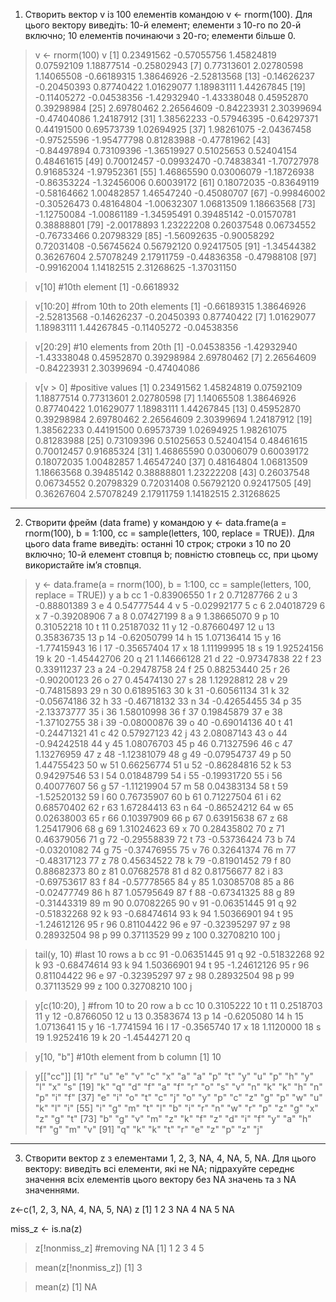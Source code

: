 1. Створить вектор v із 100 елементів командою v <- rnorm(100). Для цього 
вектору виведіть: 10-й елемент; елементи з 10-го по 20-й включно; 10 
елементів починаючи з 20-го; елементи більше 0.

> v <- rnorm(100)
> v
  [1]  0.23491562 -0.57055756  1.45824819  0.07592109  1.18877514 -0.25802943
  [7]  0.77313601  2.02780598  1.14065508 -0.66189315  1.38646926 -2.52813568
 [13] -0.14626237 -0.20450393  0.87740422  1.01629077  1.18983111  1.44267845
 [19] -0.11405272 -0.04538356 -1.42932940 -1.43338048  0.45952870  0.39298984
 [25]  2.69780462  2.26564609 -0.84223931  2.30399694 -0.47404086  1.24187912
 [31]  1.38562233 -0.57946395 -0.64297371  0.44191500  0.69573739  1.02694925
 [37]  1.98261075 -2.04367458 -0.97525596 -1.95477798  0.81283988 -0.47781962
 [43] -0.84497894  0.73109396 -1.36519927  0.51025653  0.52404154  0.48461615
 [49]  0.70012457 -0.09932470 -0.74838341 -1.70727978  0.91685324 -1.97952361
 [55]  1.46865590  0.03006079 -1.18726938 -0.86353224 -1.32456006  0.60039172
 [61]  0.18072035 -0.83649119 -0.58164662  1.00482857  1.46547240 -0.45080707
 [67] -0.99846002 -0.30526473  0.48164804 -1.00632307  1.06813509  1.18663568
 [73] -1.12750084 -1.00861189 -1.34595491  0.39485142 -0.01570781  0.38888801
 [79] -2.00178893  1.23222208  0.26037548  0.06734552 -0.76733466  0.20798329
 [85] -1.56092635 -0.90058292  0.72031408 -0.56745624  0.56792120  0.92417505
 [91] -1.34544382  0.36267604  2.57078249  2.17911759 -0.44836358 -0.47988108
 [97] -0.99162004  1.14182515  2.31268625 -1.37031150

> v[10] #10th element
[1] -0.6618932

> v[10:20] #from 10th to 20th elements
 [1] -0.66189315  1.38646926 -2.52813568 -0.14626237 -0.20450393  0.87740422
 [7]  1.01629077  1.18983111  1.44267845 -0.11405272 -0.04538356

> v[20:29] #10 elements from 20th
 [1] -0.04538356 -1.42932940 -1.43338048  0.45952870  0.39298984  2.69780462
 [7]  2.26564609 -0.84223931  2.30399694 -0.47404086

> v[v > 0] #positive values
 [1] 0.23491562 1.45824819 0.07592109 1.18877514 0.77313601 2.02780598
 [7] 1.14065508 1.38646926 0.87740422 1.01629077 1.18983111 1.44267845
[13] 0.45952870 0.39298984 2.69780462 2.26564609 2.30399694 1.24187912
[19] 1.38562233 0.44191500 0.69573739 1.02694925 1.98261075 0.81283988
[25] 0.73109396 0.51025653 0.52404154 0.48461615 0.70012457 0.91685324
[31] 1.46865590 0.03006079 0.60039172 0.18072035 1.00482857 1.46547240
[37] 0.48164804 1.06813509 1.18663568 0.39485142 0.38888801 1.23222208
[43] 0.26037548 0.06734552 0.20798329 0.72031408 0.56792120 0.92417505
[49] 0.36267604 2.57078249 2.17911759 1.14182515 2.31268625
--------------------------------------------------------------------------------
2. Створити фрейм (data frame) y командою y <- data.frame(a = rnorm(100), b 
= 1:100, cc = sample(letters, 100, replace = TRUE)). Для цього data frame
виведіть: останні 10 строк; строки з 10 по 20 включно; 10-й елемент 
стовпця b; повністю стовпець cc, при цьому використайте ім’я стовпця.

> y <- data.frame(a = rnorm(100), b = 1:100, cc = sample(letters, 100, replace = TRUE))
> y
              a   b cc
1   -0.83906550   1  r
2    0.71287766   2  u
3   -0.88801389   3  e
4    0.54777544   4  v
5   -0.02992177   5  c
6    2.04018729   6  x
7   -0.39208906   7  a
8    0.07427199   8  a
9    1.38665070   9  p
10   0.31052218  10  t
11   0.25187032  11  y
12  -0.87660497  12  u
13   0.35836735  13  p
14  -0.62050799  14  h
15   1.07136414  15  y
16  -1.77415943  16  l
17  -0.35657404  17  x
18   1.11199995  18  s
19   1.92524156  19  k
20  -1.45442706  20  q
21   1.14666128  21  d
22  -0.97347838  22  f
23   0.33911237  23  a
24  -0.29478758  24  f
25   0.88253440  25  r
26  -0.90200123  26  o
27   0.45474130  27  s
28   1.12928812  28  v
29  -0.74815893  29  n
30   0.61895163  30  k
31  -0.60561134  31  k
32  -0.05674186  32  h
33  -0.46718132  33  n
34  -0.42654455  34  p
35  -2.13373777  35  i
36   1.58010998  36  f
37   0.19845879  37  e
38  -1.37102755  38  i
39  -0.08000876  39  o
40  -0.69014136  40  t
41  -0.24471321  41  c
42   0.57927123  42  j
43   2.08087143  43  o
44  -0.94242518  44  y
45   1.08076703  45  p
46   0.71327596  46  c
47   1.13276959  47  z
48  -1.12381079  48  g
49  -0.07954737  49  p
50   1.44755423  50  w
51   0.66256774  51  u
52  -0.86284816  52  k
53   0.94297546  53  l
54   0.01848799  54  i
55  -0.19931720  55  i
56   0.40077607  56  g
57  -1.11219904  57  m
58   0.04383134  58  t
59  -1.52520132  59  l
60   0.76735907  60  b
61   0.71227504  61  i
62   0.68570402  62  r
63   1.67284413  63  n
64  -0.86524212  64  w
65   0.02638003  65  r
66   0.10397909  66  p
67   0.63915638  67  z
68   1.25417906  68  g
69   1.31024623  69  x
70   0.28435802  70  z
71   0.46379056  71  g
72  -0.29558839  72  t
73  -0.53736424  73  b
74  -0.03201082  74  g
75  -0.37476955  75  v
76   0.32641374  76  m
77  -0.48317123  77  z
78   0.45634522  78  k
79  -0.81901452  79  f
80   0.88682373  80  z
81   0.07682578  81  d
82   0.81756677  82  i
83  -0.69753617  83  f
84  -0.57778565  84  y
85   1.03085708  85  a
86  -0.02477749  86  h
87   1.05795649  87  f
88  -0.67341325  88  g
89  -0.31443319  89  m
90   0.07082265  90  v
91  -0.06351445  91  q
92  -0.51832268  92  k
93  -0.68474614  93  k
94   1.50366901  94  t
95  -1.24612126  95  r
96   0.81104422  96  e
97  -0.32395297  97  z
98   0.28932504  98  p
99   0.37113529  99  z
100  0.32708210 100  j

> tail(y, 10) #last 10 rows
              a   b cc
91  -0.06351445  91  q
92  -0.51832268  92  k
93  -0.68474614  93  k
94   1.50366901  94  t
95  -1.24612126  95  r
96   0.81104422  96  e
97  -0.32395297  97  z
98   0.28932504  98  p
99   0.37113529  99  z
100  0.32708210 100  j

> y[c(10:20), ] #from 10 to 20 row
            a  b cc
10  0.3105222 10  t
11  0.2518703 11  y
12 -0.8766050 12  u
13  0.3583674 13  p
14 -0.6205080 14  h
15  1.0713641 15  y
16 -1.7741594 16  l
17 -0.3565740 17  x
18  1.1120000 18  s
19  1.9252416 19  k
20 -1.4544271 20  q

> y[10, "b"] #10th element from b column
[1] 10

> y[["cc"]] 
  [1] "r" "u" "e" "v" "c" "x" "a" "a" "p" "t" "y" "u" "p" "h" "y" "l" "x" "s"
 [19] "k" "q" "d" "f" "a" "f" "r" "o" "s" "v" "n" "k" "k" "h" "n" "p" "i" "f"
 [37] "e" "i" "o" "t" "c" "j" "o" "y" "p" "c" "z" "g" "p" "w" "u" "k" "l" "i"
 [55] "i" "g" "m" "t" "l" "b" "i" "r" "n" "w" "r" "p" "z" "g" "x" "z" "g" "t"
 [73] "b" "g" "v" "m" "z" "k" "f" "z" "d" "i" "f" "y" "a" "h" "f" "g" "m" "v"
 [91] "q" "k" "k" "t" "r" "e" "z" "p" "z" "j"
-------------------------------------------------------------------------------
3. Створити вектор z з елементами 1, 2, 3, NA, 4, NA, 5, NA. Для цього 
вектору: виведіть всі елементи, які не NA; підрахуйте середнє значення 
всіх елементів цього вектору без NA значень та з NA значеннями.

z<-c(1, 2, 3, NA, 4, NA, 5, NA)
z
 [1]  1  2  3 NA  4 NA  5 NA

miss_z <- is.na(z)
> z[!nonmiss_z] #removing NA
[1] 1 2 3 4 5

> mean(z[!nonmiss_z])
[1] 3

> mean(z)
[1] NA


